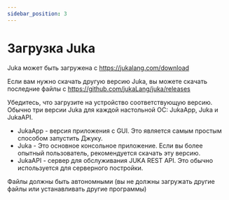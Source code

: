 ```yaml
---
sidebar_position: 3
---
```


# Загрузка Juka
Juka может быть загружена с https://jukalang.com/download

Если вам нужно скачать другую версию Juka, вы можете скачать последние файлы с https://github.com/jukaLang/juka/releases

Убедитесь, что загрузите на устройство соответствующую версию. Обычно три версии Juka для каждой настольной ОС: JukaApp, Juka и JukaAPI.

- JukaApp - версия приложения с GUI. Это является самым простым способом запустить Джуку.
- Juka - Это основное консольное приложение. Если вы более опытный пользователь, рекомендуется скачать эту версию.
- JukaAPI - сервер для обслуживания JUKA REST API. Это обычно используется для серверного постройки.

Файлы должны быть автономными (вы не должны загружать другие файлы или устанавливать другие программы)
